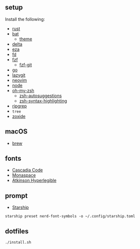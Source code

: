 ## setup

Install the following:

- [rust](https://www.rust-lang.org/)
- [bat](https://github.com/sharkdp/bat)
  - [theme](https://github.com/folke/tokyonight.nvim/issues/23)
- [delta](https://github.com/dandavison/delta)
- [eza](https://github.com/eza-community/eza)
- [fd](https://github.com/sharkdp/fd)
- [fzf](https://github.com/junegunn/fzf)
  - [fzf-git](https://github.com/junegunn/fzf-git.sh)
- [go](https://go.dev/)
- [lazygit](https://github.com/jesseduffield/lazygit)
- [neovim](https://neovim.io/)
- [node](https://nodejs.org/en/download/package-manager)
- [oh-my-zsh](https://ohmyz.sh)
  - [zsh-autosuggestions](https://github.com/zsh-users/zsh-autosuggestions)
  - [zsh-syntax-highlighting](https://github.com/zsh-users/zsh-syntax-highlighting)
- [ripgrep](https://github.com/BurntSushi/ripgrep)
- `tree`
- [zoxide](https://github.com/ajeetdsouza/zoxide)

## macOS

- [brew](https://brew.sh/)

## fonts

- [Cascadia Code](https://github.com/microsoft/cascadia-code)
- [Monaspace](https://github.com/githubnext/monaspace/)
- [Atkinson Hyperlegible](https://brailleinstitute.org/freefont)

## prompt

- [Starship](https://starship.rs/)

```
starship preset nerd-font-symbols -o ~/.config/starship.toml
```

## dotfiles

```
./install.sh
```
